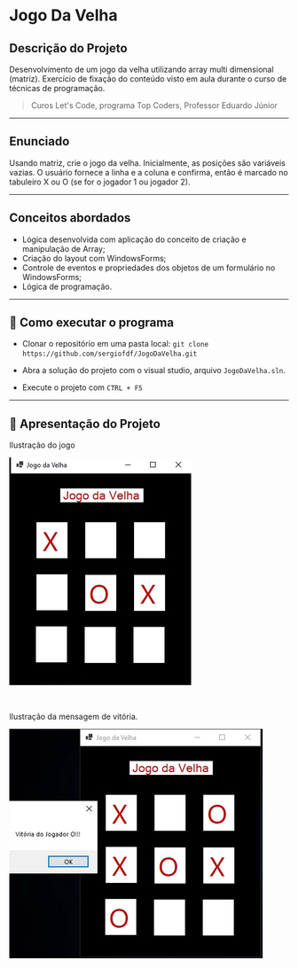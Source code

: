 # Jogo Da Velha

## Descrição do Projeto
Desenvolvimento de um jogo da velha utilizando array multi dimensional (matriz).
Exercício de fixação do conteúdo visto em aula durante o curso de técnicas de programação.

> Curos Let's Code, programa Top Coders, Professor Eduardo Júnior

---
## Enunciado

Usando matriz, crie o jogo da velha. Inicialmente, as posições são variáveis vazias. O usuário fornece a linha e a coluna e confirma, então é marcado no tabuleiro X ou O (se for o jogador 1 ou jogador 2).

---

## Conceitos abordados
- Lógica desenvolvida com aplicação do conceito de criação e manipulação de Array;
- Criação do layout com WindowsForms;
- Controle de eventos e propriedades dos objetos de um formulário no WindowsForms;
- Lógica de programação.

--- 
## 🚀 Como executar o programa
- Clonar o repositório em uma pasta local:
    `git clone https://github.com/sergiofdf/JogoDaVelha.git`
  
- Abra a solução do projeto com o visual studio, arquivo `JogoDaVelha.sln`.

- Execute o projeto com `CTRL + F5`

---
## 📲 Apresentação do Projeto

Ilustração do jogo

![UML](print1.jpg "Jogo em andamento")

<br>

Ilustração da mensagem de vitória.

![UML](print2.jpg "Vitória jogador O")